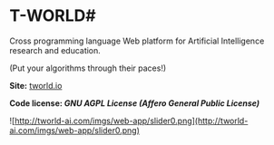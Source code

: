 # T-WORLD#

Cross programming language Web platform for Artificial Intelligence research and education.

(Put your algorithms through their paces!)

**Site:** [tworld.io](http://tworld.io)

**Code license: _GNU AGPL License (Affero General Public License)_**


![http://tworld-ai.com/imgs/web-app/slider0.png](http://tworld-ai.com/imgs/web-app/slider0.png)
